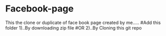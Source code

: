 # Facebook-page
This the clone or duplicate of face book page created by me.....
#Add this folder
1)..By downloading zip file 
#OR
2)..By Cloning this git repo

